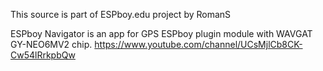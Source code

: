 This source is part of ESPboy.edu project by RomanS 

ESPboy Navigator is an app for GPS ESPboy plugin module with WAVGAT GY-NEO6MV2 chip.
https://www.youtube.com/channel/UCsMjlCb8CK-Cw54lRrkpbQw